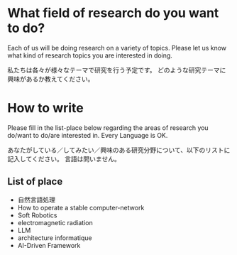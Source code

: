 # What field of research do you want to do?
Each of us will be doing research on a variety of topics.
Please let us know what kind of research topics you are interested in doing.

私たちは各々が様々なテーマで研究を行う予定です。
どのような研究テーマに興味があるか教えてください。

# How to write
Please fill in the list-place below regarding the areas of research you do/want to do/are interested in.
Every Language is OK.

あなたがしている／してみたい／興味のある研究分野について、以下のリストに記入してください。
言語は問いません。

## List of place
- 自然言語処理
- How to operate a stable computer-network
- Soft Robotics
- electromagnetic radiation
- LLM
- architecture informatique
- AI-Driven Framework
